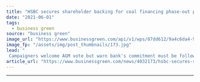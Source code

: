 ```yaml
---
title: "HSBC secures shareholder backing for coal financing phase-out plan"
date: "2021-06-01"
tags: 
  - business green
source: "business green"
image_url: "https://www.businessgreen.com/api/v1/wps/87dd612/9a4c6da4-9ad3-4b73-9377-68bc6d7e6364/8/hsbc-canary-wharf-10-185x114.jpg"
image_fp: "/assets/img/post_thumbnails/173.jpg"
lead: "
 Campaigners welcome AGM vote but warn bank's commitment must be followed up by robust framework for delivering global 2040 coal financing phase out ..."
article_url: "https://www.businessgreen.com/news/4032173/hsbc-secures-shareholder-backing-plan-end-coal-financing"
---
```


---
